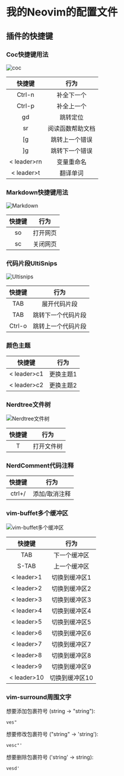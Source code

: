 # 我的Neovim的配置文件

## 插件的快捷键
### Coc快捷键用法
![coc](https://user-images.githubusercontent.com/251450/55285193-400a9000-53b9-11e9-8cff-ffe4983c5947.gif)

| 快捷键 | 行为 |
|:----:|:----:|
| Ctrl-n | 补全下一个 |
| Ctrl-p | 补全上一个 |
| gd | 跳转定位|
| sr | 阅读函数帮助文档|
| [g | 跳转上一个错误 |
| ]g | 跳转下一个错误 |
| < leader>rn | 变量重命名 |
| < leader>t | 翻译单词 |

### Markdown快捷键用法
![Markdown](https://cloud.githubusercontent.com/assets/5492542/15363504/839753be-1d4b-11e6-9ac8-def4d7122e8d.gif)

| 快捷键 | 行为 |
|:----:|:----:|
| so | 打开网页 |
| sc | 关闭网页 |

### 代码片段UltiSnips
![Ultisnips](https://camo.githubusercontent.com/296aecf30e1607233814196db6bd3f5f47e70c73/68747470733a2f2f7261772e6769746875622e636f6d2f5369725665722f756c7469736e6970732f6d61737465722f646f632f64656d6f2e676966)

| 快捷键 | 行为 |
|:----:|:----:|
| TAB | 展开代码片段 |
| TAB | 跳转下一个代码片段 |
| Ctrl-o | 跳转上一个代码片段 |


### 颜色主题

| 快捷键 | 行为 |
|:----:|:----:|
| < leader>c1 | 更换主题1 |
| < leader>c2 | 更换主题2 |

### Nerdtree文件树
![Nerdtree文件树](https://github.com/preservim/nerdtree/raw/master/screenshot.png)

| 快捷键 | 行为 |
|:----:|:----:|
| T | 打开文件树 |

### NerdComment代码注释

| 快捷键 | 行为 |
|:----:|:----:|
| ctrl+/ | 添加/取消注释 |


### vim-buffet多个缓冲区
![vim-buffet多个缓冲区](https://raw.githubusercontent.com/bagrat/vim-buffet/e915a9f0627228c317a7498c800208813c0298c3/demo.png)

| 快捷键 | 行为 |
|:----:|:----:|
| TAB | 下一个缓冲区 |
| S-TAB | 上一个缓冲区 |
| < leader>1 | 切换到缓冲区1 |
| < leader>2 | 切换到缓冲区2 |
| < leader>3 | 切换到缓冲区3 |
| < leader>4 | 切换到缓冲区4 |
| < leader>5 | 切换到缓冲区5 |
| < leader>6 | 切换到缓冲区6 |
| < leader>7 | 切换到缓冲区7 |
| < leader>8 | 切换到缓冲区8 |
| < leader>9 | 切换到缓冲区9 |
| < leader>10 | 切换到缓冲区10 |

### vim-surround周围文字
想要添加包裹符号 (string -> "string"):
```
ves"
```
想要修改包裹符号 ("string" -> 'string'):
```shell
vesc"'
```
想要删除包裹符号 ('string' -> string):
```
vesd'
```
